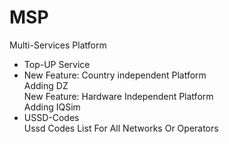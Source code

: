 # MSP
Multi-Services Platform</br>

<ul>
<li>Top-UP Service</br>
  <li>New Feature: Country independent Platform </br>
    Adding DZ</br>
  New Feature: Hardware Independent Platform</br>
    Adding IQSim</br>
</li>
<li>USSD-Codes</br>
  Ussd Codes List For All Networks Or Operators</br>
</li>
</ul>
